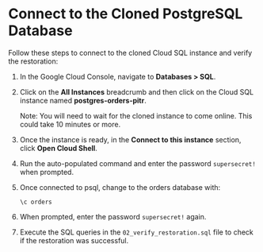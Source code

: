 # Connect to the Cloned PostgreSQL Database

Follow these steps to connect to the cloned Cloud SQL instance and verify the restoration:

1. In the Google Cloud Console, navigate to **Databases > SQL**.

2. Click on the **All Instances** breadcrumb and then click on the Cloud SQL instance named **postgres-orders-pitr**.
   
   Note: You will need to wait for the cloned instance to come online. This could take 10 minutes or more.

3. Once the instance is ready, in the **Connect to this instance** section, click **Open Cloud Shell**. 

4. Run the auto-populated command and enter the password `supersecret!` when prompted.

5. Once connected to psql, change to the orders database with:
   ```
   \c orders
   ```

6. When prompted, enter the password `supersecret!` again.

7. Execute the SQL queries in the `02_verify_restoration.sql` file to check if the restoration was successful.
